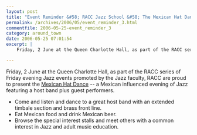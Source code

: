 ```yaml
---
layout: post
title: "Event Reminder &#58; RACC Jazz School &#58; The Mexican Hat Dance"
permalink: /archives/2006/05/event_reminder_3.html
commentfile: 2006-05-25-event_reminder_3
category: around_town
date: 2006-05-25 07:01:54
excerpt: |
    Friday, 2 June at the Queen Charlotte Hall, as part of the RACC series of Friday evening Jazz events promoted by the Jazz faculty, RACC are proud to present the <a href="https://stmargarets.london/event/Concert/200604230626">Mexican Hat Dance</a> -- a Mexican influenced evening of Jazz featuring a host band plus guest performers.

---
```


Friday, 2 June at the Queen Charlotte Hall, as part of the RACC series of Friday evening Jazz events promoted by the Jazz faculty, RACC are proud to present the [Mexican Hat Dance](/event/Concert/200604230626) -- a Mexican influenced evening of Jazz featuring a host band plus guest performers.

-   Come and listen and dance to a great host band with an extended timbale section and brass front line.
-   Eat Mexican food and drink Mexican beer.
-   Browse the special interest stalls and meet others with a common interest in Jazz and adult music education.
